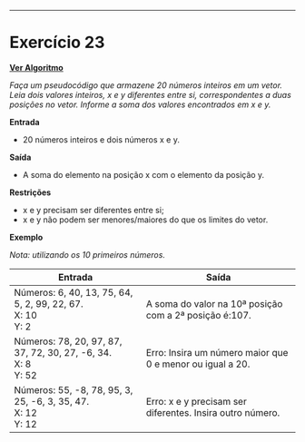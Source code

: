 ---
# Exercício 23

[**Ver Algoritmo**](Algoritmo23.md)

*Faça um pseudocódigo que armazene 20 números inteiros em um vetor. Leia dois valores inteiros, x e y diferentes entre si, correspondentes a duas posições no vetor. Informe a soma dos valores encontrados em x e y.*

**Entrada**

- 20 números inteiros e dois números x e y.

**Saída**

- A soma do elemento na posição x com o elemento da posição y.

**Restrições**

- x e y precisam ser diferentes entre si;
- x e y não podem ser menores/maiores do que os limites do vetor.

**Exemplo**

*Nota: utilizando os 10 primeiros números.*

| Entrada                                            | Saída                                   |
|----------------------------------------------------|-----------------------------------------|
| Números: 6, 40, 13, 75, 64, 5, 2, 99, 22, 67. <br> X: 10 <br> Y: 2      | A soma do valor na 10ª posição com a 2ª posição é:107.                                     |
| Números: 78, 20, 97, 87, 37, 72, 30, 27, -6, 34. <br>  X: 8    <br> Y: 52       | Erro: Insira um número maior que 0 e menor ou igual a 20.|
| Números: 55, -8, 78, 95, 3, 25, -6, 3, 35, 47.  <br> X: 12   <br>  Y: 12   | Erro: x e y precisam ser diferentes. Insira outro número.|
